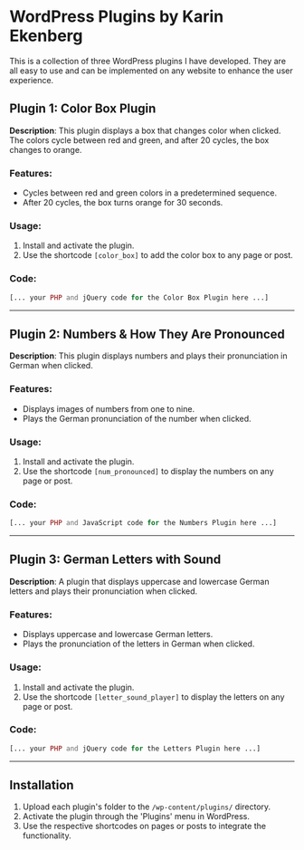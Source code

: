 
# WordPress Plugins by Karin Ekenberg

This is a collection of three WordPress plugins I have developed. They are all easy to use and can be implemented on any website to enhance the user experience.

## Plugin 1: Color Box Plugin

**Description**: This plugin displays a box that changes color when clicked. The colors cycle between red and green, and after 20 cycles, the box changes to orange.

### Features:
- Cycles between red and green colors in a predetermined sequence.
- After 20 cycles, the box turns orange for 30 seconds.

### Usage:
1. Install and activate the plugin.
2. Use the shortcode `[color_box]` to add the color box to any page or post.

### Code:
```php
[... your PHP and jQuery code for the Color Box Plugin here ...]
```

---

## Plugin 2: Numbers & How They Are Pronounced

**Description**: This plugin displays numbers and plays their pronunciation in German when clicked.

### Features:
- Displays images of numbers from one to nine.
- Plays the German pronunciation of the number when clicked.

### Usage:
1. Install and activate the plugin.
2. Use the shortcode `[num_pronounced]` to display the numbers on any page or post.

### Code:
```php
[... your PHP and JavaScript code for the Numbers Plugin here ...]
```

---

## Plugin 3: German Letters with Sound

**Description**: A plugin that displays uppercase and lowercase German letters and plays their pronunciation when clicked.

### Features:
- Displays uppercase and lowercase German letters.
- Plays the pronunciation of the letters in German when clicked.

### Usage:
1. Install and activate the plugin.
2. Use the shortcode `[letter_sound_player]` to display the letters on any page or post.

### Code:
```php
[... your PHP and jQuery code for the Letters Plugin here ...]
```

---

## Installation

1. Upload each plugin's folder to the `/wp-content/plugins/` directory.
2. Activate the plugin through the 'Plugins' menu in WordPress.
3. Use the respective shortcodes on pages or posts to integrate the functionality.

